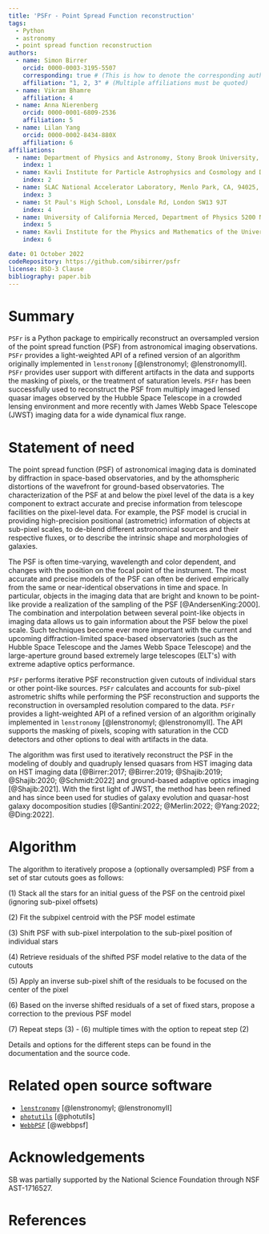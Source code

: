 ```yaml
---
title: 'PSFr - Point Spread Function reconstruction'
tags:
  - Python
  - astronomy
  - point spread function reconstruction
authors:
  - name: Simon Birrer
    orcid: 0000-0003-3195-5507
    corresponding: true # (This is how to denote the corresponding author)
    affiliation: "1, 2, 3" # (Multiple affiliations must be quoted)
  - name: Vikram Bhamre
    affiliation: 4 
  - name: Anna Nierenberg
    orcid: 0000-0001-6809-2536
    affiliation: 5 
  - name: Lilan Yang
    orcid: 0000-0002-8434-880X
    affiliation: 6 
affiliations:
  - name: Department of Physics and Astronomy, Stony Brook University, Stony Brook, NY 11794, USA
    index: 1
  - name: Kavli Institute for Particle Astrophysics and Cosmology and Department of Physics, Stanford University, Stanford, CA 94305, USA
    index: 2
  - name: SLAC National Accelerator Laboratory, Menlo Park, CA, 94025, USA
    index: 3
  - name: St Paul's High School, Lonsdale Rd, London SW13 9JT
    index: 4
  - name: University of California Merced, Department of Physics 5200 North Lake Rd. Merced, CA 9534, USA
    index: 5
  - name: Kavli Institute for the Physics and Mathematics of the Universe, The University of Tokyo, Kashiwa, Japan 277-8583
    index: 6

date: 01 October 2022
codeRepository: https://github.com/sibirrer/psfr
license: BSD-3 Clause
bibliography: paper.bib
---
```


# Summary

`PSFr` is a Python package to empirically reconstruct an oversampled version of the point spread function (PSF) from 
astronomical imaging observations.
`PSFr` provides a light-weighted API of a refined version of an algorithm originally implemented in `lenstronomy` [@lenstronomyI; @lenstronomyII].
`PSFr` provides user support with different artifacts in the data and supports the masking of pixels, or the treatment of saturation levels.
`PSFr` has been successfully used to reconstruct the PSF from multiply imaged lensed quasar images observed by the Hubble Space Telescope
in a crowded lensing environment and more recently with James Webb Space Telescope (JWST) imaging data for a wide dynamical flux range.



# Statement of need

The point spread function (PSF) of astronomical imaging data is dominated by diffraction in space-based observatories, 
and by the athomspheric distortions of the wavefront for ground-based observatories.
The characterization of the PSF at and below the pixel level of the data
is a key component to extract accurate and precise information from telescope facilities on the pixel-level data.
For example, the PSF model is crucial in providing high-precision positional (astrometric) information of objects at 
sub-pixel scales, to de-blend different astronomical sources and their respective fluxes, 
or to describe the intrinsic shape and morphologies of galaxies.

The PSF is often time-varying, wavelength and color dependent, and changes with the position on the focal point of the 
instrument. The most accurate and precise models of the PSF can often be derived empirically from the same or 
near-identical observations in time and space. In particular, objects in the imaging data that are bright and known to 
be point-like provide a realization of the sampling of the PSF [@AndersenKing:2000]. 
The combination and interpolation between several point-like objects in imaging data allows us to gain information 
about the PSF below the pixel scale. Such techniques become ever more important with the current and upcoming 
diffraction-limited space-based observatories (such as the Hubble Space Telescope and the James Webb Space Telescope)
and the large-aperture ground based extremely large telescopes (ELT's) with extreme adaptive optics performance.

`PSFr` performs iterative PSF reconstruction given cutouts of individual stars or other point-like sources.
`PSFr` calculates and accounts for sub-pixel astrometric shifts while performing the PSF reconstruction and supports
the reconstruction in oversampled resolution compared to the data.
`PSFr` provides a light-weighted API of a refined version of an algorithm originally implemented in `lenstronomy` [@lenstronomyI; @lenstronomyII].
The API supports the masking of pixels, scoping with saturation in the CCD detectors and other options to deal with artifacts in the data.

The algorithm was first used to iteratively reconstruct the PSF in the modeling of doubly and quadruply lensed quasars 
from HST imaging data on HST imaging data [@Birrer:2017; @Birrer:2019; @Shajib:2019; @Shajib:2020; @Schmidt:2022]
and ground-based adaptive optics imaging [@Shajib:2021]. With the first light of JWST, the method has been refined and has 
since been used for studies of galaxy evolution and quasar-host galaxy docomposition studies [@Santini:2022; @Merlin:2022; @Yang:2022; @Ding:2022].




# Algorithm

The algorithm to iteratively propose a (optionally oversampled) PSF from a set of star cutouts goes as follows:


(1) Stack all the stars for an initial guess of the PSF on the centroid pixel (ignoring sub-pixel offsets)

(2) Fit the subpixel centroid with the PSF model estimate

(3) Shift PSF with sub-pixel interpolation to the sub-pixel position of individual stars

(4) Retrieve residuals of the shifted PSF model relative to the data of the cutouts

(5) Apply an inverse sub-pixel shift of the residuals to be focused on the center of the pixel

(6) Based on the inverse shifted residuals of a set of fixed stars, propose a correction to the previous PSF model

(7) Repeat steps (3) - (6) multiple times with the option to repeat step (2)

Details and options for the different steps can be found in the documentation and the source code.

# Related open source software

- [`lenstronomy`](https://github.com/sibirrer/lenstronomy) [@lenstronomyI; @lenstronomyII]
- [`photutils`](https://github.com/astropy/photutils) [@photutils]
- [`WebbPSF`](https://github.com/spacetelescope/webbpsf) [@webbpsf]


# Acknowledgements

SB was partially supported by the National Science Foundation through NSF AST-1716527.

# References
